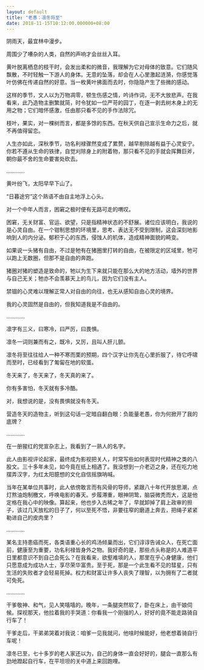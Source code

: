 ```yaml
---
layout: default
title: "老愚：凛冬将至"
date: 2018-11-15T10:12:00.000000+08:00
---
```


阴雨天，最宜林中漫步。

周围少了嘈杂的人类，自然的声响才会丝丝入耳。

黄叶脱离栖息的枝干时，会发出柔和的微音，我理解为它对母体的致意。它们随风飘散，不时轻触一下游人的身体。无意的坠落，却会在人心里激起涟漪，你感觉落叶仿佛在传递自然的好意。当一枚黄叶拂面而去时，你隐隐产生了些微的感动。

这样的季节，文人以为万物凋零，顿生伤感之情，吟诗作词，无不大放悲声。在我看来，此乃造物主删繁就简，时令犹如一位严苛的园丁，在逐一剥去树木身上的无用之物；它们暗怀感激，任由那只看不见的手作法除冗。

枝叶，果实，对一棵树而言，都是多馀的东西。在秋天供自己宣示生命力之后，就不再值得留恋。

人生亦如此，深秋季节，功名利禄骤然变成了累赘，越早剔除越有益于心灵安宁。你若不遵从生命的铁律，自觉刈除身上的附着物，那只看不见的手就会挥舞巨斧，朝你最不舍的生命要害处砍去。

…………

黄叶纷飞，太阳早早下山了。

“日暮途穷”这个熟语不由自主地浮上心头。

对一个中年人而言，困窘之极时便有无路可走的喟叹。

困窘，无关财富、官运、欲望，只是指精神状态的不舒展。诸位应该明白，我说的是心灵自由。在一个钳制思想的环境里，思考、表达无不受到限制，这会深刻地影响到人的内分泌。郁积于心的东西，侵蚀人的机体，造成精神面貌的畸变。

如果说一头猪有自由，不过是牠有在猪圈里打转的自由，在被限定的区域里，牠可以跑上无数圈，但那不是自由的奔跑。

猪圈对猪的塑造是致命的，牠以为生下来就只能在那么大的地方活动，墙外的世界与自己无关；牠亦不会羡慕天上的鸟儿，因为它们没有主人。

禁锢的心灵难以理解正常人对自由的向往，也无从感知自由心灵的境界。

我的心灵固然是自由的，但我知道我是不自由的。

…………

凛字有三义，曰寒冷，曰严厉，曰畏惧。

凛冬一词则兼而有之，既冷，又厉，且叫人肝儿颤。

凛冬将至往往给人一种不寒而栗的预期，四个汉字让你先在心里折服了，待它呼啸而至时，已经看到了匍匐在地的软蛋。

冬天来了，冬天来了，冬天真的来了。

你有多害怕，冬天就有多冷酷。

对，我想说的是，没有畏惧就没有冬天。

营造冬天的造物主，听到这句话一定暗自翻白眼：负能量老愚，你为何掀开了我的底牌？

…………

在一册猩红的党宣杂志上，我看到了一熟人的名字。

此人由影视评论起家，最终成为影视把关人，时常写些如何表现时代精神之类的八股文。三十多年未见，如今竟在纸上相遇了。我没想到一介老迈之身，还在吃力地摆弄汉字，为红太阳臆想的文化自信摇旗呐喊。

当年在某单位共事时，此人依傍敢言而有风骨的导师，紧跟八十年代开放思潮，点灯熬油炮制檄文，呼唤电影的春天。步履滞重，眼神阴鸷，脑袋微秃而大，这是他定格在我心中的映像。算起来，他也步入古稀之年了，早就卸掉了肩上政审的担子，该过几天放松的日子了，何以至死不悟，非要往窄的磨道上奔去，把绳子紧紧勒进自己的皮肉里？

…………

某名主持患癌而死，各类语重心长的鸡汤倾巢而出，它们谆谆告诫众人，在死亡面前，健康至为重要，功名利禄皆身外之物。我好奇的是，那些点头称是的人难道平日里都意识不到自己会死么？在我看来，欲壑难填的人，那里在乎心身健康，他们只愿意成为成功人士，享尽荣华富贵。至于死，那是一个此生看不见的彗星，只有生活的失败者才会轻易死掉。权力和财富让许多人丧失了理智，以为拥有了二者就可免死。

…………

干爹敬神、和气，见人笑嘻嘻的。晚年，一条腿突然软了，卧在床上，由干娘伺候。探视那天，他拉着我的手哭道：你看我一个刚强的人，好好的竟不能走路骑自行车了！

干爹走后，干弟弟哭着对我说：咱爹一见我就问，他啥时候能好，他老想着骑自行车呢！

凛冬已至，七十多岁的老人家还以为，自己的身体一直会好好的，腿会一直那么有劲地蹬起自行车，在平坦坦的关中道上来回跑哩。

